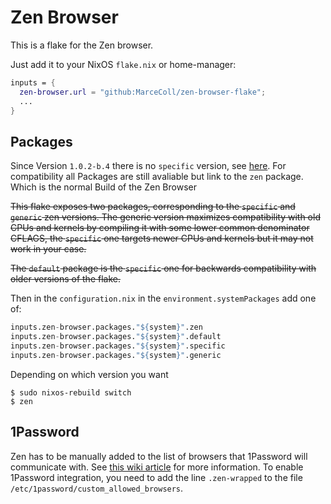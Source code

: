 # Zen Browser

This is a flake for the Zen browser.

Just add it to your NixOS `flake.nix` or home-manager:

```nix
inputs = {
  zen-browser.url = "github:MarceColl/zen-browser-flake";
  ...
}
```

## Packages

Since Version `1.0.2-b.4` there is no `specific` version, see [here](https://github.com/zen-browser/desktop/wiki/Why-have-optimized-builds-been-removed%3F).
For compatibility all Packages are still avaliable but link to the `zen` package. Which is the normal Build of the Zen Browser

~~This flake exposes two packages, corresponding to the `specific` and `generic` zen versions.
The generic version maximizes compatibility with old CPUs and kernels by compiling it with some
lower common denominator CFLAGS, the `specific` one targets newer CPUs and kernels but it may not
work in your case.~~

~~The `default` package is the `specific` one for backwards compatibility with older versions of the flake.~~

Then in the `configuration.nix` in the `environment.systemPackages` add one of:

```nix
inputs.zen-browser.packages."${system}".zen
inputs.zen-browser.packages."${system}".default
inputs.zen-browser.packages."${system}".specific
inputs.zen-browser.packages."${system}".generic
```

Depending on which version you want

```shell
$ sudo nixos-rebuild switch
$ zen
```

## 1Password

Zen has to be manually added to the list of browsers that 1Password will communicate with. See [this wiki article](https://nixos.wiki/wiki/1Password) for more information. To enable 1Password integration, you need to add the line `.zen-wrapped` to the file `/etc/1password/custom_allowed_browsers`.
